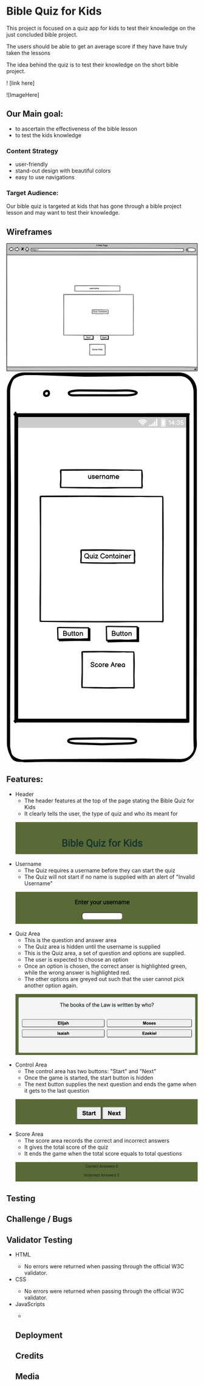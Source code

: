 # Bible Quiz for Kids

This project is focused on a quiz app for kids to test their knowledge on the just concluded bible project.

<p> The users should be able to get an average score if they have have truly taken the lessons </p>
<p> The idea behind the quiz is to test their knowledge on the short bible project. </p>

! [link here]

![ImageHere]

## Our Main goal:
<ul>
<li> to ascertain the effectiveness of the bible lesson
<li> to test the kids knowledge
</ul>

### Content Strategy
<ul>
<li> user-friendly
<li> stand-out design with beautiful colors
<li> easy to use navigations
</ul>

### Target Audience:
Our bible quiz is targeted at kids that has gone through a bible project lesson and may want to test their knowledge.

## Wireframes
![Image Here](./docs/wireframes/web_wireframe.png)
![Image Here](./docs/wireframes/mobile_wireframe.png)

## Features:
<ul>
<li> Header
    <ul>
    <li>The header features at the top of the page stating the Bible Quiz for Kids</li>
    <li>It clearly tells the user, the type of quiz and who its meant for</li> 
    </ul>

![ImageHere](./docs/features/header.png)

<li> Username 
    <ul>
    <li>The Quiz requires a username before they can start the quiz</li>
    <li> The Quiz will not start if no name is supplied with an alert of "Invalid Username"</li>
    </ul>

![ImageHere](./docs/features/username.png)

<li> Quiz Area
    <ul>
    <li>This is the question and answer area</li>
    <li>The Quiz area is hidden until the username is supplied</li>
    <li>This is the Quiz area, a set of question and options are supplied.</li>
    <li> The user is expected to choose an option </li>
    <li> Once an option is chosen, the correct anser is highlighted green, while the wrong answer is highlighted red.</li>
    <li> The other options are greyed out such that the user cannot pick another option again.</li>
    </ul>

![ImageHere](./docs/features/quizarea.png)

<li> Control Area
    <ul>
    <li>The control area has two buttons: "Start" and "Next"</li>
    <li>Once the game is started, the start button is hidden</li>
    <li>The next button supplies the next question and ends the game when it gets to the last question</li>
    </ul>

![ImageHere](./docs/features/controlarea.png)

<li> Score Area
    <ul>
    <li>The score area records the correct and incorrect answers</li>
    <li> It gives the total score of the quiz</li>
    <li> It ends the game when the total score equals to total questions</li>
    </ul>

![ImageHere](./docs/features/scorearea.png)

</ul>

## Testing

## Challenge / Bugs

## Validator Testing
<ul>
<li>HTML </li>
<ul>
<li> No errors were returned when passing through the official W3C validator. </li>
</ul>
<li>CSS </li>
<ul>
<li> No errors were returned when passing through the official W3C validator. </li>
</ul>
<li>JavaScripts</li>
<ul>
<li>  </li>
</ul>

## Deployment

## Credits

## Media